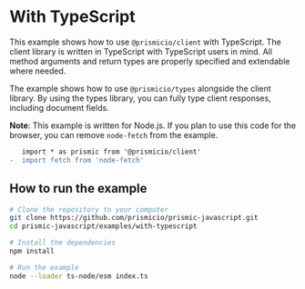 # With TypeScript

This example shows how to use `@prismicio/client` with TypeScript. The client
library is written in TypeScript with TypeScript users in mind. All method
arguments and return types are properly specified and extendable where needed.

The example shows how to use `@prismicio/types` alongside the client library. By
using the types library, you can fully type client responses, including document
fields.

**Note**: This example is written for Node.js. If you plan to use this code for
the browser, you can remove `node-fetch` from the example.

```diff
   import * as prismic from '@prismicio/client'
-  import fetch from 'node-fetch'
```

## How to run the example

```sh
# Clone the repository to your computer
git clone https://github.com/prismicio/prismic-javascript.git
cd prismic-javascript/examples/with-typescript

# Install the dependencies
npm install

# Run the example
node --loader ts-node/esm index.ts
```
